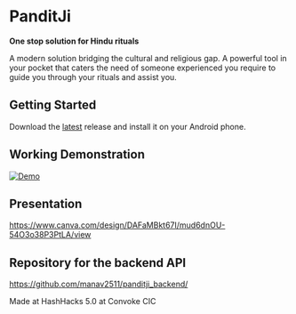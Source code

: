 # PanditJi

**One stop solution for Hindu rituals**

A modern solution bridging the cultural and religious gap. A powerful tool in your pocket that caters the need of someone experienced you require to guide you through your rituals and assist you.

## Getting Started

Download the [latest](https://github.com/AumGupta/PanditJi/releases/latest) release and install it on your Android phone.

## Working Demonstration

[![Demo](https://img.youtube.com/vi/-TzyAkzPVPM/0.jpg)](https://www.youtube.com/watch?v=-TzyAkzPVPM)

## Presentation
https://www.canva.com/design/DAFaMBkt67I/mud6dnOU-54O3o38P3PtLA/view

## Repository for the backend API

https://github.com/manav2511/panditji_backend/



Made at HashHacks 5.0 at Convoke CIC
